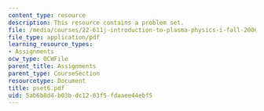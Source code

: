 ```yaml
---
content_type: resource
description: This resource contains a problem set.
file: /media/courses/22-611j-introduction-to-plasma-physics-i-fall-2006/5ab6b8d4b03bdc1263f5fdaaee44ebf5_pset6.pdf
file_type: application/pdf
learning_resource_types:
- Assignments
ocw_type: OCWFile
parent_title: Assignments
parent_type: CourseSection
resourcetype: Document
title: pset6.pdf
uid: 5ab6b8d4-b03b-dc12-63f5-fdaaee44ebf5
---
```

